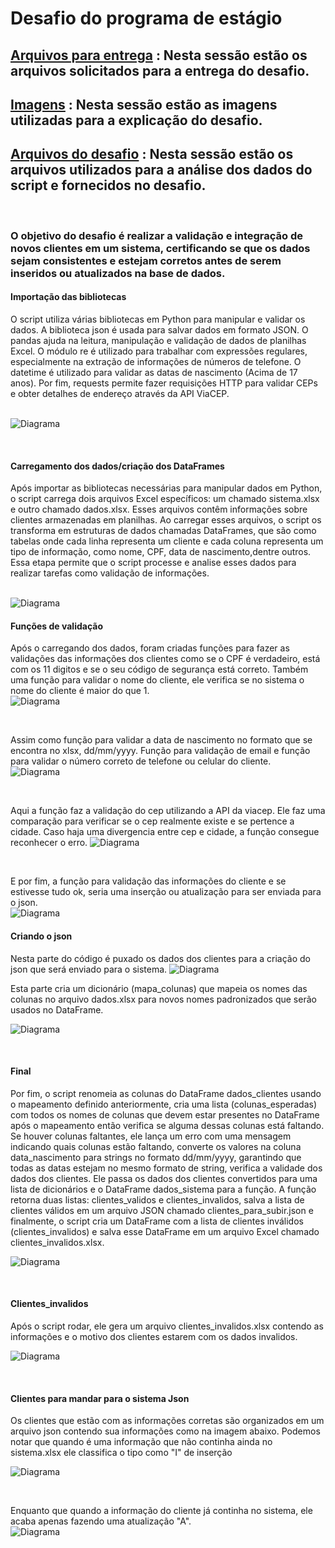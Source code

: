 # Desafio do programa de estágio

</div>

 ## [Arquivos para entrega](https://github.com/rafaelkabata/desafio-estagio-engdados/tree/main/Entregaveis) : Nesta sessão estão os arquivos solicitados para a entrega do desafio.
 ## [Imagens](https://github.com/rafaelkabata/desafio-estagio-engdados/tree/main/Imagens) : Nesta sessão estão as imagens utilizadas para a explicação do desafio.
 ## [Arquivos do desafio](https://github.com/rafaelkabata/desafio-estagio-engdados/tree/main/arquivos_desafio) : Nesta sessão estão os arquivos utilizados para a análise dos dados do script e fornecidos no desafio.

 </div>
 
 <br>
 
### O objetivo do desafio é  realizar a validação e integração de novos clientes em um sistema, certificando se  que os dados sejam consistentes e estejam corretos antes de serem inseridos ou atualizados na base de dados.

</div>



#### Importação das bibliotecas
O script utiliza várias bibliotecas em Python para manipular e validar os dados. A biblioteca json é usada para salvar dados em formato JSON. O pandas ajuda na leitura, manipulação e validação de dados de planilhas Excel. O módulo re é utilizado para trabalhar com expressões regulares, especialmente na extração de informações de números de telefone. O datetime é utilizado para validar as datas de nascimento (Acima de 17 anos). Por fim, requests permite fazer requisições HTTP para validar CEPs e obter detalhes de endereço através da API ViaCEP. 
<br> <br>

![Diagrama](https://github.com/rafaelkabata/desafio-estagio-engdados/blob/main/Imagens/bibliotecas.png)

<br>

</div>

#### Carregamento dos dados/criação dos DataFrames

Após importar as bibliotecas necessárias para manipular dados em Python, o script carrega dois arquivos Excel específicos: um chamado sistema.xlsx e outro chamado dados.xlsx. Esses arquivos contêm informações sobre clientes armazenadas em planilhas. Ao carregar esses arquivos, o script os transforma em estruturas de dados chamadas DataFrames, que são como tabelas onde cada linha representa um cliente e cada coluna representa um tipo de informação, como nome, CPF, data de nascimento,dentre outros. Essa etapa permite que o script processe e analise esses dados para realizar tarefas como validação de informações.
<br> <br>

![Diagrama](https://github.com/rafaelkabata/desafio-estagio-engdados/blob/main/Imagens/dataframes.png)

</div>

#### Funções de validação

Após o carregando dos dados, foram criadas funções para fazer as validações das informações dos clientes como se o CPF é verdadeiro, está com os 11 digitos e se o seu código de segurança está correto. Também uma função para validar o nome do cliente, ele verifica se no sistema o nome do cliente é maior do que 1. <br>
![Diagrama](https://github.com/rafaelkabata/desafio-estagio-engdados/blob/main/Imagens/funcao_1.png)

<br>

Assim como função para validar a data de nascimento no formato que se encontra no xlsx, dd/mm/yyyy. Função para validação de email e função para validar o número correto de telefone ou celular do cliente. <br>
![Diagrama](https://github.com/rafaelkabata/desafio-estagio-engdados/blob/main/Imagens/funcao_2.png)

<br>

Aqui a função faz a validação do cep utilizando a API da viacep. Ele faz uma comparação para verificar se o cep realmente existe e se pertence a cidade. Caso haja uma divergencia entre cep e cidade, a função consegue reconhecer o erro.
![Diagrama](https://github.com/rafaelkabata/desafio-estagio-engdados/blob/main/Imagens/funcao_3.png)

<br>

E por fim, a função para validação das informações do cliente e se estivesse tudo ok, seria uma inserção ou atualização para ser enviada para o json. <br>
![Diagrama](https://github.com/rafaelkabata/desafio-estagio-engdados/blob/main/Imagens/funcao_4.png) <br>

#### Criando o json 
Nesta parte do código é puxado os dados dos clientes para a criação do json que será enviado para o sistema.
![Diagrama](https://github.com/rafaelkabata/desafio-estagio-engdados/blob/main/Imagens/correcao.png) <br>

Esta parte cria um dicionário (mapa_colunas) que mapeia os nomes das colunas no arquivo dados.xlsx para novos nomes  padronizados  que serão usados no DataFrame.

![Diagrama](https://github.com/rafaelkabata/desafio-estagio-engdados/blob/main/Imagens/mapeamento%20das%20colunas.png)

<br>

#### Final
Por fim, o script renomeia as colunas do DataFrame dados_clientes usando o mapeamento definido anteriormente, cria uma lista (colunas_esperadas) com todos os nomes de colunas que devem estar presentes no DataFrame após o mapeamento então verifica se alguma dessas colunas está faltando. Se houver colunas faltantes, ele lança um erro com uma mensagem indicando quais colunas estão faltando, converte os valores na coluna data_nascimento para strings no formato dd/mm/yyyy, garantindo que todas as datas estejam no mesmo formato de string, verifica a validade dos dados dos clientes. Ele passa os dados dos clientes convertidos para uma lista de dicionários e o DataFrame dados_sistema para a função. A função retorna duas listas: clientes_validos e clientes_invalidos, salva a lista de clientes válidos em um arquivo JSON chamado clientes_para_subir.json e finalmente, o script cria um DataFrame com a lista de clientes inválidos (clientes_invalidos) e salva esse DataFrame em um arquivo Excel chamado clientes_invalidos.xlsx.


![Diagrama](https://github.com/rafaelkabata/desafio-estagio-engdados/blob/main/Imagens/fim_codigo.png)

<br>

#### Clientes_invalidos
Após o script rodar, ele gera um arquivo clientes_invalidos.xlsx contendo as informações e o motivo dos clientes estarem com os dados invalidos.

![Diagrama](https://github.com/rafaelkabata/desafio-estagio-engdados/blob/main/Imagens/clientes_invalidos.png)

<br>

#### Clientes para mandar para o sistema Json
Os clientes que estão com as informações corretas são organizados em um arquivo json contendo sua informações como na imagem abaixo. Podemos notar que quando é uma informação que não continha ainda no sistema.xlsx ele classifica o tipo como "I" de inserção

![Diagrama](https://github.com/rafaelkabata/desafio-estagio-engdados/blob/main/Imagens/clientes_para_subir.png)

<br>

Enquanto que quando a informação do cliente já continha no sistema, ele acaba apenas fazendo uma atualização "A".
<br>
![Diagrama](https://github.com/rafaelkabata/desafio-estagio-engdados/blob/main/Imagens/clientes_para_subir_2.png)



